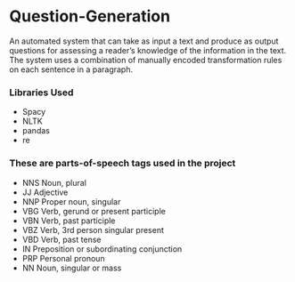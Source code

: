 # Question-Generation
An automated system that can take as input a text and produce as output questions for assessing a reader’s knowledge of the information in the
text. The system uses a combination of manually encoded transformation rules on each sentence in a paragraph.

### Libraries Used
  - Spacy
  - NLTK
  - pandas
  - re

### These are parts-of-speech tags used in the project
  - NNS 	Noun, plural
  - JJ 	Adjective 
  - NNP 	Proper noun, singular 
  - VBG 	Verb, gerund or present participle 
  - VBN 	Verb, past participle 
  - VBZ 	Verb, 3rd person singular present 
  - VBD 	Verb, past tense 
  - IN 		Preposition or subordinating conjunction 
  - PRP 	Personal pronoun 
  - NN 	Noun, singular or mass 
